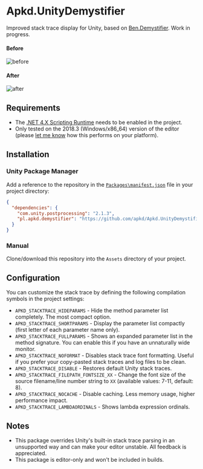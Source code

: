 # Apkd.UnityDemystifier

Improved stack trace display for Unity, based on [Ben.Demystifier](https://github.com/benaadams/Ben.Demystifier). Work in progress.

#### Before
![before](https://cdn.discordapp.com/attachments/368334636256067597/550672599319969822/before.png)

#### After
![after](https://cdn.discordapp.com/attachments/368334636256067597/550672619532320778/after.png)

## Requirements

- The [.NET 4.X Scripting Runtime](https://docs.unity3d.com/Manual/ScriptingRuntimeUpgrade.html) needs to be enabled in the project.
- Only tested on the 2018.3 (Windows/x86_64) version of the editor (please [let me know](https://github.com/apkd/Apkd.UnityDemystifier/issues/1) how this performs on your platform).

## Installation

### Unity Package Manager

Add a reference to the repository in the [`Packages\manifest.json`](https://docs.unity3d.com/Packages/com.unity.package-manager-ui@1.8/manual/index.html#project-manifests) file in your project directory:

```json
{
  "dependencies": {
    "com.unity.postprocessing": "2.1.3",
    "pl.apkd.demystifier": "https://github.com/apkd/Apkd.UnityDemystifier.git"
  }
}
```


### Manual

Clone/download this repository into the `Assets` directory of your project.

## Configuration

You can customize the stack trace by defining the following compilation symbols in the project settings:
- `APKD_STACKTRACE_HIDEPARAMS` - Hide the method parameter list completely. The most compact option. 
- `APKD_STACKTRACE_SHORTPARAMS` - Display the parameter list compactly (first letter of each parameter name only).
- `APKD_STACKTRACE_FULLPARAMS` - Shows an expanded parameter list in the method signature. You can enable this if you have an unnaturally wide monitor.
- `APKD_STACKTRACE_NOFORMAT` - Disables stack trace font formatting. Useful if you prefer your copy-pasted stack traces and log files to be clean.
- `APKD_STACKTRACE_DISABLE` - Restores default Unity stack traces.
- `APKD_STACKTRACE_FILEPATH_FONTSIZE_XX` - Change the font size of the source filename/line number string to `XX` (available values: 7-11, default: 8).
- `APKD_STACKTRACE_NOCACHE` - Disable caching. Less memory usage, higher performance impact.
- `APKD_STACKTRACE_LAMBDAORDINALS` - Shows lambda expression ordinals.

## Notes

- This package overrides Unity's built-in stack trace parsing in an unsupported way and can make your editor unstable. All feedback is appreciated.
- This package is editor-only and won't be included in builds.
